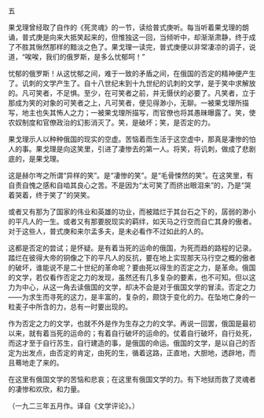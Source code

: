 五

  

果戈理曾经取了自作的《死灵魂》的一节，读给普式庚听。每当听着果戈理的朗诵，普式庚是向来大抵笑起来的，但惟独这一回，当倾听中，却渐渐肃静，终于成了不胜其愀然那样的黯淡之色了。果戈理一读完，普式庚便以非常凄凉的调子，说道，“唉唉，我们的俄罗斯，是多么忧郁呵！”

忧郁的俄罗斯！从这忧郁之间，难于一致的矛盾之间，在俄国的否定的精神便产生了。讥刺的文学产生了。自十八世纪末到十九世纪的讥刺的文学，是于笑中求解放的。凡可笑者，不足惧。至少，在可笑者之前，并无慑伏的必要了。凡笑者，立于那成为笑的对象的可笑者之上，凡可笑者，便见得渺小，无聊。一被果戈理所描写，地主也失其怖人之力；一被果戈理所描写，而官僚也将其愚昧曝露了。笑，使农奴制度和官僚政治的幻影消灭了。笑，是破坏；笑，是否定的力。

果戈理示人以种种俄国的现实的空虚。苦恼着而生活于这空虚中，那真是凄惨的怕人的事。果戈理是向这笑里，引进了凄惨去的第一人。将笑，将讥刺，做成了悲剧底的，是果戈理。

这是赫尔岑之所谓“异样的笑”。是“凄惨的笑”。是“毛骨悚然的笑”。在这笑里，有自责自愧之感和自啮其良心之苦。不是因为“太可笑了而挤出眼泪来”的，乃是“哭着哭着，终于笑了”的哭笑。

或者又有那为了国家的伟业和英雄的功业，而被踏烂于其台石之下的，孱弱的渺小的平凡人的一生。或者又有那要脱现实的羁绊，如天马之行空而自亡其身的傲者。对于这些人，普式庚和来尔孟多夫，是未必看作不过如此的人的。

这都是否定的尝试；是怀疑。是有着当死的运命的俄国，为死而趋的路程的记录。踏烂在彼得大帝的铜像之下的平凡人的反抗，要在地上实现那天马行空之概的傲者的破坏，谁能说不是二十世纪的革命呢？要由死以得生的否定之力，是革命。俄国的文学，若仅看作否定之力的发现，虽然还有几多复杂的要素，也不可知。但以这力为中心，从这一角去读俄国的文学，却决不会是对于俄国文学的冒渎。否定之力——为求生而寻死的这力，是丰富的，复杂的，颇饶于变化的力。在坠地亡身的一粒麦子中所含的力，总有一时要出现的。

作为否定之力的文学，也就不外是作为生存之力的文学。再说一回罢，俄国是最初以来，就有着当死的运命的；有着自行破坏的运命的。仗着自行破坏，自行处死，而这才至于自行苏生，自行建造的事，是俄国的命运。俄国的文学，是以自己的否定为出发点，由否定的肯定，由死的生，循着这路，正直地，大胆地，透辟地，而且蓦地走了来的。

在这里有俄国文学的苦恼和悲哀；在这里有俄国文学的力。有下地狱而救了灵魂者的凄惨和欢欣，和力量。

  

（一九二三年五月作。译自《文学评论》。）